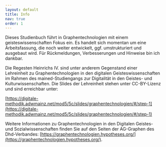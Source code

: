 ```yaml
---
layout: default
title: Info
nav: true
order: 1
---
```


Dieses Studienbuch führt in Graphentechnologien mit einem geisteswissenschaften Fokus ein. Es handelt sich momentan um eine Arbeitsfassung, die noch weiter entwickelt, ggf. umstrukturiert und ausgebaut wird. Für Rückmeldungen, Verbesserungen und Hinweise bin ich dankbar. 

Die Regesten Heinrichs IV. sind unter anderem Gegenstand einer Lehreinheit zu Graphentechnologien in den digitalen Geisteswissenschaften im Rahmen des mained-Studiengangs zur Digitalität in den Geistes- und Kulturwissenschaften.
Die Slides der Lehreinheit stehen unter CC-BY-Lizenz und sind erreichbar unter:

[https://digitale-methodik.adwmainz.net/mod5/5c/slides/graphentechnologien/#/step-1](https://digitale-methodik.adwmainz.net/mod5/5c/slides/graphentechnologien/#/step-1)

Weitere Informationen zu Graphentechnologien in den Digitalen Geistes- und Sozialwissenschaften finden Sie auf den Seiten der AG-Graphen des Dhd-Verbandes: [https://graphentechnologien.hypotheses.org/](https://graphentechnologien.hypotheses.org/).
